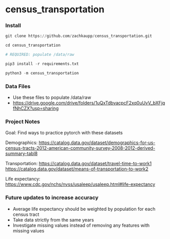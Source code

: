 # census_transportation

### Install
```py
git clone https://github.com/zachkaupp/census_transportation.git

cd census_transportation

# REQUIRED: populate /data/raw

pip3 install -r requirements.txt

python3 -m census_transportation
```
### Data Files
- Use these files to populate /data/raw
- https://drive.google.com/drive/folders/1uQxTdbvacpcF2xq0uUvV_bXFjqfNhCZX?usp=sharing

### Project Notes

Goal: Find ways to practice pytorch with these datasets

Demographics:
https://catalog.data.gov/dataset/demographics-for-us-census-tracts-2012-american-community-survey-2008-2012-derived-summary-tabl8

Transportation:
https://catalog.data.gov/dataset/travel-time-to-work1
https://catalog.data.gov/dataset/means-of-transportation-to-work2

Life expectancy:
https://www.cdc.gov/nchs/nvss/usaleep/usaleep.html#life-expectancy

### Future updates to increase accuracy
- Average life expectancy should be weighted by population for each census tract
- Take data strictly from the same years
- Investigate missing values instead of removing any features with missing values
